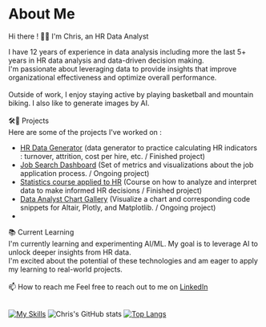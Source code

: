 # About Me
Hi there ! 👋🏿 I'm Chris, an HR Data Analyst<br>

I have 12 years of experience in data analysis including more the last 5+ years in HR data analysis and data-driven decision making.<br>
I'm passionate about leveraging data to provide insights that improve organizational effectiveness and optimize overall performance.<br>
<br>
Outside of work, I enjoy staying active by playing basketball and mountain biking. I also like to generate images by AI.<br>
<br>
🛠📜 Projects<br>
Here are some of the projects I've worked on :

* [HR Data Generator](https://data-rh.streamlit.app/) (data generator to practice calculating HR indicators : turnover, attrition, cost per hire, etc. / Finished project)
* [Job Search Dashboard](https://job-search-tracker.streamlit.app/) (Set of metrics and visualizations about the job application process. / Ongoing project)
* [Statistics course applied to HR](https://cours-stats-rh.streamlit.app/) (Course on how to analyze and interpret data to make informed HR decisions / Finished project)
* [Data Analyst Chart Gallery](https://graphique.streamlit.app/) (Visualize a chart and corresponding code snippets for Altair, Plotly, and Matplotlib. / Ongoing project)
* 

📚 Current Learning<br>
I'm currently learning and experimenting AI/ML. My goal is to leverage AI to unlock deeper insights from HR data.<br>
I'm excited about the potential of these technologies and am eager to apply my learning to real-world projects.<br>
<br>
📫 How to reach me
Feel free to reach out to me on [LinkedIn](https://www.linkedin.com/in/chris-muba-io)
<br>
<br>

[![My Skills](https://skillicons.dev/icons?i=py,github,linux,docker,css,html,r,git,powershell,visualstudio,vscode,discord,stackoverflow)](https://skillicons.dev)
![Chris's GitHub stats](https://github-readme-stats.vercel.app/api?username=ChrisMuba&show_icons=true&theme=vision-friendly-dark&hide_border=0)
[![Top Langs](https://github-readme-stats.vercel.app/api/top-langs/?username=ChrisMuba&theme=vision-friendly-dark&hide_border=0)](https://github.com/anuraghazra/github-readme-stats)
